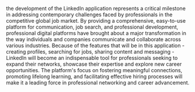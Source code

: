 the development of the LinkedIn application represents a critical milestone in addressing 
contemporary challenges faced by professionals in the competitive global job market. 
By providing a comprehensive, easy-to-use platform for communication, job search, 
and professional development, professional digital platforms have brought about a major transformation in the way 
individuals and companies communicate and collaborate across various industries.
Because of the features that will be in this application - creating profiles, searching for jobs, 
sharing content and messaging - LinkedIn will become an indispensable tool for professionals seeking 
to expand their networks, showcase their expertise and explore new career opportunities. The platform's focus on fostering 
meaningful connections, promoting lifelong learning, and facilitating effective hiring processes will make it a leading force in professional networking and 
career advancement.
